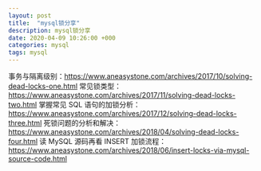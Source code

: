 ```yaml
---
layout: post
title:  "mysql锁分享"
description: mysql锁分享
date: 2020-04-09 10:26:00 +000
categories: mysql
tags: mysql
---
```


事务与隔离级别：https://www.aneasystone.com/archives/2017/10/solving-dead-locks-one.html 
常见锁类型：https://www.aneasystone.com/archives/2017/11/solving-dead-locks-two.html
掌握常见 SQL 语句的加锁分析：https://www.aneasystone.com/archives/2017/12/solving-dead-locks-three.html
死锁问题的分析和解决：https://www.aneasystone.com/archives/2018/04/solving-dead-locks-four.html
读 MySQL 源码再看 INSERT 加锁流程：https://www.aneasystone.com/archives/2018/06/insert-locks-via-mysql-source-code.html 

